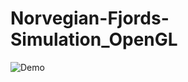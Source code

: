 # Norvegian-Fjords-Simulation_OpenGL

![Demo](https://drive.google.com/file/d/1ebk3Wo7PNltNNA4Il4_4tE_SbAKQqBiU/view?usp=sharing?raw=true)
